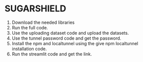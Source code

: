 # SUGARSHIELD
1. Download the needed libraries
2. Run the full code.
3. Use the uploading dataset code and upload the datasets.
4. Use the tunnel password code and get the password.
5. Install the npm and localtunnel using the give npm localtunnel installation code.
6. Run the streamlit code and get the link. 







